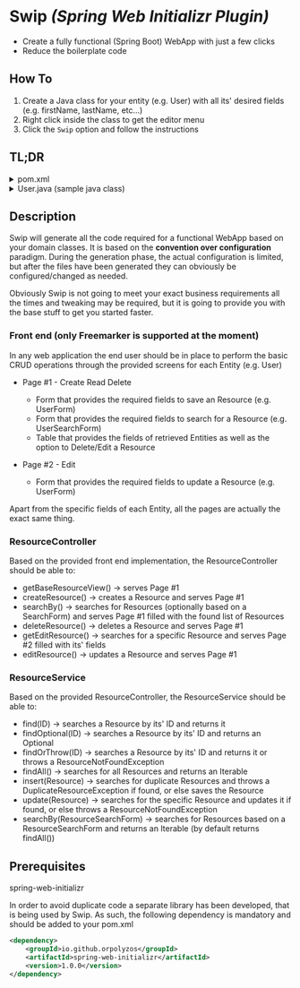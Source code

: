 # Swip *(Spring Web Initializr Plugin)*
* Create a fully functional (Spring Boot) WebApp with just a few clicks
* Reduce the boilerplate code

## How To
1) Create a Java class for your entity (e.g. User) with all its' desired fields (e.g. firstName, lastName, etc...)
2) Right click inside the class to get the editor menu
3) Click the `Swip` option and follow the instructions

## TL;DR
<details>
    <summary>pom.xml</summary>
        
    ```xml
    <?xml version="1.0" encoding="UTF-8"?>
    <project xmlns="http://maven.apache.org/POM/4.0.0" xmlns:xsi="http://www.w3.org/2001/XMLSchema-instance"
             xsi:schemaLocation="http://maven.apache.org/POM/4.0.0 http://maven.apache.org/xsd/maven-4.0.0.xsd">
        <modelVersion>4.0.0</modelVersion>
    
        <groupId>ore.utils.initializrs</groupId>
        <artifactId>swip-demo</artifactId>
        <version>0.0.1-SNAPSHOT</version>
        <packaging>jar</packaging>
    
        <name>Swip Demo</name>
    
        <parent>
            <groupId>org.springframework.boot</groupId>
            <artifactId>spring-boot-starter-parent</artifactId>
            <version>1.5.7.RELEASE</version>
            <relativePath/> <!-- lookup parent from repository -->
        </parent>
    
        <properties>
            <project.build.sourceEncoding>UTF-8</project.build.sourceEncoding>
            <project.reporting.outputEncoding>UTF-8</project.reporting.outputEncoding>
            <java.version>1.8</java.version>
        </properties>
    
        <dependencies>
            <!-- Mandatory for Swip -->
            <dependency>
                <groupId>io.github.orpolyzos</groupId>
                <artifactId>spring-web-initializr</artifactId>
                <version>1.0.0</version>
            </dependency>
            <dependency>
                <groupId>org.springframework.boot</groupId>
                <artifactId>spring-boot-starter-jdbc</artifactId>
            </dependency>
            <dependency>
                <groupId>com.h2database</groupId>
                <artifactId>h2</artifactId>
                <scope>runtime</scope>
            </dependency>
        </dependencies>
    
        <build>
            <plugins>
                <plugin>
                    <groupId>org.springframework.boot</groupId>
                    <artifactId>spring-boot-maven-plugin</artifactId>
                </plugin>
            </plugins>
        </build>
    
    </project>
    ```
</details>

<details>
    <summary>User.java (sample java class)</summary>
        
```java
package ore.swip.demo.domain;

import javax.persistence.*;
import java.util.List;

@Entity(name = "user")
public class User {

    @Id
    @Column(name = "id", nullable = false)
    @GeneratedValue(strategy = GenerationType.IDENTITY)
    private Long id;

    @Column(name = "first_name", nullable = false)
    private String firstName;

    @Column(name = "last_name", nullable = false)
    private String lastName;

    @Column(name = "password", nullable = false)
    private String password;

    @Column(name = "email", nullable = false, unique = true)
    private String email;

    public Long getId() {
        return id;
    }

    public void setId(Long id) {
        this.id = id;
    }

    public String getFirstName() {
        return firstName;
    }

    public void setFirstName(String firstName) {
        this.firstName = firstName;
    }

    public String getLastName() {
        return lastName;
    }

    public void setLastName(String lastName) {
        this.lastName = lastName;
    }

    public String getPassword() {
        return password;
    }

    public void setPassword(String password) {
        this.password = password;
    }

    public String getEmail() {
        return email;
    }

    public void setEmail(String email) {
        this.email = email;
    }

}

```
</details>

## Description
Swip will generate all the code required for a functional WebApp based on your domain classes. 
It is based on the __convention over configuration__ paradigm. 
During the generation phase, the actual configuration is limited, but after the files have been generated they can obviously be configured/changed as needed.

Obviously Swip is not going to meet your exact business requirements all the times and tweaking may be required, but it is going to provide you with the base stuff to get you started faster.

### Front end (only Freemarker is supported at the moment)
In any web application the end user should be in place to perform the basic CRUD operations through the provided screens for each Entity (e.g. User)

* Page #1 - Create Read Delete<br/>
    * Form that provides the required fields to save an Resource (e.g. UserForm)
    * Form that provides the required fields to search for a Resource (e.g. UserSearchForm)
    * Table that provides the fields of retrieved Entities as well as the option to Delete/Edit a Resource

* Page #2 - Edit<br/>
    * Form that provides the required fields to update a Resource (e.g. UserForm)

Apart from the specific fields of each Entity, all the pages are actually the exact same thing.

### ResourceController
Based on the provided front end implementation, the ResourceController should be able to: 
* getBaseResourceView() -> serves Page #1
* createResource() -> creates a Resource and serves Page #1
* searchBy() -> searches for Resources (optionally based on a SearchForm) and serves Page #1 filled with the found list of Resources
* deleteResource() -> deletes a Resource and serves Page #1
* getEditResource() -> searches for a specific Resource and serves Page #2 filled with its' fields
* editResource() -> updates a Resource and serves Page #1

### ResourceService
Based on the provided ResourceController, the ResourceService should be able to:
* find(ID) -> searches a Resource by its' ID and returns it
* findOptional(ID) -> searches a Resource by its' ID and returns an Optional<Resource>
* findOrThrow(ID) -> searches a Resource by its' ID and returns it or throws a ResourceNotFoundException
* findAll() -> searches for all Resources and returns an Iterable<Resource>
* insert(Resource) -> searches for duplicate Resources and throws a DuplicateResourceException if found, or else saves the Resource
* update(Resource) -> searches for the specific Resource and updates it if found, or else throws a ResourceNotFoundException
* searchBy(ResourceSearchForm) -> searches for Resources based on a  ResourceSearchForm and returns an Iterable<Resource> (by default returns findAll())

## Prerequisites
spring-web-initializr

In order to avoid duplicate code a separate library has been developed, that is being used by Swip.
As such, the following dependency is mandatory and should be added to your pom.xml
```xml
<dependency>
    <groupId>io.github.orpolyzos</groupId>
    <artifactId>spring-web-initializr</artifactId>
    <version>1.0.0</version>
</dependency>
```